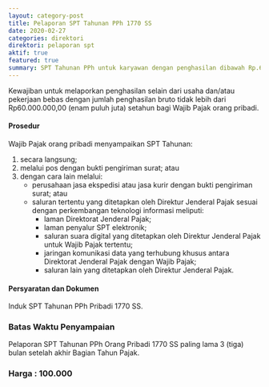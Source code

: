 ```yaml
---
layout: category-post
title: Pelaporan SPT Tahunan PPh 1770 SS
date: 2020-02-27
categories: direktori
direktori: pelaporan spt
aktif: true
featured: true
summary: SPT Tahunan PPh untuk karyawan dengan penghasilan dibawah Rp.60juta setahun
---
```

Kewajiban untuk melaporkan penghasilan selain dari usaha dan/atau pekerjaan bebas dengan jumlah penghasilan bruto tidak lebih dari Rp60.000.000,00 (enam puluh juta) setahun bagi Wajib Pajak orang pribadi.

#### Prosedur
Wajib Pajak orang pribadi menyampaikan SPT Tahunan:
1. secara langsung;
2. melalui pos dengan bukti pengiriman surat; atau
3. dengan cara lain melalui:
    - perusahaan jasa ekspedisi atau jasa kurir dengan bukti pengiriman surat; atau
    - saluran tertentu yang ditetapkan oleh Direktur Jenderal Pajak sesuai dengan perkembangan teknologi informasi meliputi:
        - laman Direktorat Jenderal Pajak;
        - laman penyalur SPT elektronik;
        - saluran suara digital yang ditetapkan oleh Direktur Jenderal Pajak untuk Wajib Pajak tertentu;
        - jaringan komunikasi data yang terhubung khusus antara Direktorat Jenderal Pajak dengan Wajib Pajak;
        - saluran lain yang ditetapkan oleh Direktur Jenderal Pajak.

#### Persyaratan dan Dokumen
Induk SPT Tahunan PPh Pribadi 1770 SS.

### Batas Waktu Penyampaian
Pelaporan SPT Tahunan PPh Orang Pribadi 1770 SS paling lama 3 (tiga) bulan setelah akhir Bagian Tahun Pajak.

### Harga : 100.000
